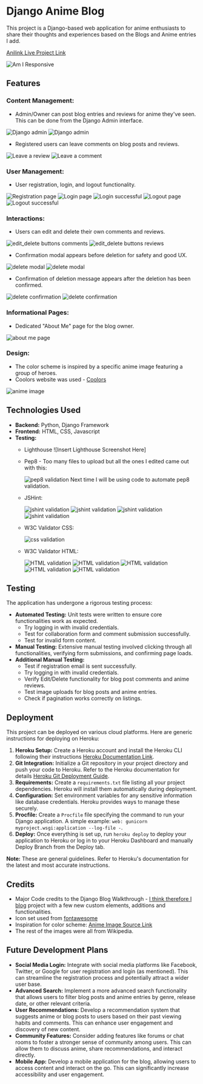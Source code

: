 # Django Anime Blog

This project is a Django-based web application for anime enthusiasts to share their thoughts and experiences based on the Blogs and Anime entries I add.

[Anilink Live Project Link](https://django-anime-blog-220e5f361309.herokuapp.com/)

![Am I Responsive](static/images/am_i_responsive.PNG)

## Features

### Content Management:
- Admin/Owner can post blog entries and reviews for anime they've seen. This can be done from the Django Admin interface.

![Django admin](static/images/django_admin_1.PNG)
![Django admin](static/images/django_admin_2.PNG)
- Registered users can leave comments on blog posts and reviews.

![Leave a review](static/images/leave_a_review.PNG)
![Leave a comment](static/images/leave_a_comment.PNG)

### User Management:
- User registration, login, and logout functionality.

![Registration page](static/images/register_page.PNG)
![Login page](static/images/login_page.PNG)
![Login successful](static/images/login_successful.PNG)
![Logout page](static/images/logout_attempt.PNG)
![Logout successful](static/images/logout_successful.PNG)

### Interactions:
- Users can edit and delete their own comments and reviews.

![edit_delete buttons comments](static/images/edit_delete_buttons_comments.PNG)
![edit_delete buttons reviews](static/images/edit_delete_buttons_reviews.PNG)

- Confirmation modal appears before deletion for safety and good UX.

![delete modal](static/images/delete_triggers_modal2.PNG) 
![delete modal](static/images/delete_triggers_modal.PNG)

- Confirmation of deletion message appears after the deletion has been confirmed.

![delete confirmation](static/images/delete_confirmation_msg.PNG)
![delete confirmation](static/images/delete_confirmation_msg2.PNG)

### Informational Pages:
- Dedicated "About Me" page for the blog owner.

![about me page](image-2.png)

### Design:
- The color scheme is inspired by a specific anime image featuring a group of heroes.
- Coolors website was used - [Coolors](https://coolors.co/f2c71e-ed071f-3638b4-35356f-34312a-075146-35ac9a)

![anime image](static/images/anime_default.jpg)

## Technologies Used

- **Backend:** Python, Django Framework
- **Frontend:** HTML, CSS, Javascript
- **Testing:** 
  - Lighthouse ![Insert Lighthouse Screenshot Here]



  - Pep8 - Too many files to upload but all the ones I edited came out with this:

    ![pep8 validation](static/images/python_validation_screenshot.PNG)
    Next time I will be using code to automate pep8 validation.

  - JSHint:

    ![jshint validation](static/images/jshint_validation.PNG) 
    ![jshint validation](static/images/jshint_validation2.PNG) 
    ![jshint validation](static/images/jshint_validation3.PNG) 
    ![jshint validation](static/images/jshint_validation4.PNG)

  - W3C Validator CSS:

    ![css validation](static/images/css_validation.PNG)

  - W3C Validator HTML:

    ![HTML validation](static/images/about_html_validation.PNG) 
    ![HTML validation](static/images/anime_detail_html_validation.PNG) 
    ![HTML validation](static/images/index_html_validation.PNG) 
    ![HTML validation](static/images/review_html_validation.PNG) 
    ![HTML validation](static/images/post_detail_html_validation.PNG)

## Testing

The application has undergone a rigorous testing process:

- **Automated Testing:** Unit tests were written to ensure core functionalities work as expected.
  - Try logging in with invalid credentials.
  - Test for collaboration form and comment submission successfully.
  - Test for invalid form content.
- **Manual Testing:** Extensive manual testing involved clicking through all functionalities, verifying form submissions, and confirming page loads.
- **Additional Manual Testing:**
  - Test if registration email is sent successfully.
  - Try logging in with invalid credentials.
  - Verify Edit/Delete functionality for blog post comments and anime reviews.
  - Test image uploads for blog posts and anime entries.
  - Check if pagination works correctly on listings.

## Deployment

This project can be deployed on various cloud platforms. Here are generic instructions for deploying on Heroku:

1. **Heroku Setup:** Create a Heroku account and install the Heroku CLI following their instructions [Heroku Documentation Link](https://devcenter.heroku.com/).
2. **Git Integration:** Initialize a Git repository in your project directory and push your code to Heroku. Refer to the Heroku documentation for details [Heroku Git Deployment Guide](https://devcenter.heroku.com/articles/deploying-python).
3. **Requirements:** Create a `requirements.txt` file listing all your project dependencies. Heroku will install them automatically during deployment.
4. **Configuration:** Set environment variables for any sensitive information like database credentials. Heroku provides ways to manage these securely.
5. **Procfile:** Create a `Procfile` file specifying the command to run your Django application. A simple example: `web: gunicorn myproject.wsgi:application --log-file -`.
6. **Deploy:** Once everything is set up, run `heroku deploy` to deploy your application to Heroku or log in to your Heroku Dashboard and manually Deploy Branch from the Deploy tab.

**Note:** These are general guidelines. Refer to Heroku's documentation for the latest and most accurate instructions.

## Credits

- Major Code credits to the Django Blog Walkthrough - [I think therefore I blog](https://learn.codeinstitute.net/courses/course-v1:CodeInstitute+FSD101_WTS+2023_Q3/courseware/31f4d0db719b4ae38601295fa2151b5c/376093d8bf5a4b2abd2e47bdf47b82bf/) project with a few new custom elements, additions and functionalities.
- Icon set used from [fontawesome](https://fontawesome.com/icons)
- Inspiration for color scheme: [Anime Image Source Link](https://static.wikia.nocookie.net/58fcc31c-3722-4c09-8a0b-2a3662e2c58a/scale-to-width-down/800)
- The rest of the images were all from Wikipedia.

## Future Development Plans

- **Social Media Login:** Integrate with social media platforms like Facebook, Twitter, or Google for user registration and login (as mentioned). This can streamline the registration process and potentially attract a wider user base.
- **Advanced Search:** Implement a more advanced search functionality that allows users to filter blog posts and anime entries by genre, release date, or other relevant criteria.
- **User Recommendations:** Develop a recommendation system that suggests anime or blog posts to users based on their past viewing habits and comments. This can enhance user engagement and discovery of new content.
- **Community Features:** Consider adding features like forums or chat rooms to foster a stronger sense of community among users. This can allow them to discuss anime, share recommendations, and interact directly.
- **Mobile App:** Develop a mobile application for the blog, allowing users to access content and interact on the go. This can significantly increase accessibility and user engagement.
